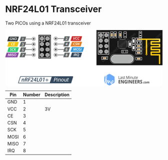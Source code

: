 # NRF24L01 Transceiver

Two PICOs using a NRF24L01 transceiver

 ![NRF24L01 transceiver](Pinout-nRF24L01-Wireless-Transceiver-Module.png)

| Pin | Number	| Description |
| --- | ---	| --- |
| GND  |  1	|	  | 				
| VCC  |  2	|	3V  |
| CE	| 3	|	  |
| CSN	| 4	|	  |
| SCK	| 5	|	  |
| MOSI	| 6	|	  |
| MISO	| 7	|	  |
| IRQ	| 8	|	  |